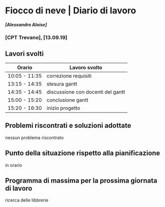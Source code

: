 
# Fiocco di neve | Diario di lavoro
##### [Alessandro Aloise]
### [CPT Trevano], [13.09.19]

## Lavori svolti


|Orario        |Lavoro svolto                                 |
|--------------|----------------------------------------------|
|10:05 - 11:35 |correzione requisiti                          |
|13:15 - 14:35 |stesura gantt                            |
|14:35 - 14:45 |discussione con docenti del gantt   |
|15:00 - 15:20 |conclusione gantt    |
|15:20 - 16:30 |inizio progetto    |



##  Problemi riscontrati e soluzioni adottate
nessun problema riscontrato



##  Punto della situazione rispetto alla pianificazione
in orario

## Programma di massima per la prossima giornata di lavoro
ricerca delle libbrerie
